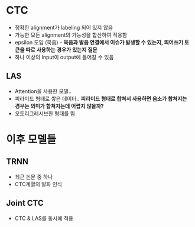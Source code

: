 # CTC
- 정확한 alignment가 labeling 되어 있지 않음
- 가능한 모든 alignment의 가능성을 합산하여 적용함
- epsilon 도입 (묵음) - **묵음과 발음 연결에서 이슈가 발생할 수 있는지, 띄어쓰기 토큰을 따로 사용하는 경우가 있는지 질문**
- 하나 이상의 Input이 output에 들어갈 수 있음
  
## LAS
- Attention을 사용한 모델..
- 피라미드 형태로 쌓은 데이터.. **피라미드 형태로 합쳐서 사용하면 음소가 합쳐지는 경우는 의미가 합쳐지는데 어렵지 않을까?**
- 오토리그레시브한 형태를 띔

# 이후 모델들

## TRNN
- 최근 논문 중 하나
- CTC계열의 발화 인식

## Joint CTC
- CTC & LAS를 동시에 적용
  